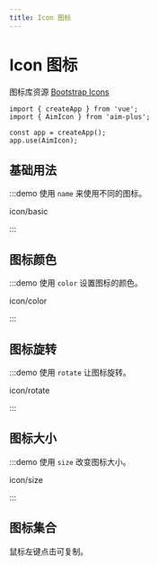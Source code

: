 ```yaml
---
title: Icon 图标
---
```


# Icon 图标

图标库资源 [Bootstrap Icons](https://github.com/twbs/icons/releases/tag/v1.10.5)

```shell
import { createApp } from 'vue';
import { AimIcon } from 'aim-plus';

const app = createApp();
app.use(AimIcon);
```

## 基础用法

:::demo 使用 `name` 来使用不同的图标。

icon/basic

:::

## 图标颜色

:::demo 使用 `color` 设置图标的颜色。

icon/color

:::

## 图标旋转

:::demo 使用 `rotate` 让图标旋转。

icon/rotate

:::

## 图标大小

:::demo 使用 `size` 改变图标大小。

icon/size

:::

## 图标集合

鼠标左键点击可复制。

<IconList />
